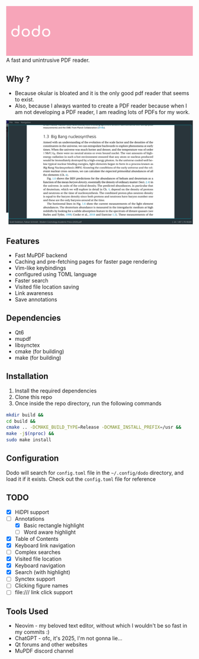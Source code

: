 <img src="./logo/banner.png"/>
A fast and unintrusive PDF reader.

## Why ?

- Because okular is bloated and it is the only good pdf reader that seems to exist.
- Also, because I always wanted to create a PDF reader because when I am not developing a
PDF reader, I am reading lots of PDFs for my work.

![dodo in action](./demo_pic.png)

## Features

- Fast MuPDF backend
- Caching and pre-fetching pages for faster page rendering
- Vim-like keybindings
- configured using TOML language
- Faster search
- Visited file location saving
- Link awareness
- Save annotations

## Dependencies

- Qt6
- mupdf
- libsynctex
- cmake (for building)
- make (for building)

## Installation

1. Install the required dependencies
2. Clone this repo
3. Once inside the repo directory, run the following commands

```bash
mkdir build &&
cd build &&
cmake .. -DCMAKE_BUILD_TYPE=Release -DCMAKE_INSTALL_PREFIX=/usr &&
make -j$(nproc) &&
sudo make install
```

## Configuration

Dodo will search for `config.toml` file in the `~/.config/dodo` directory, and load it if it exists.
Check out the `config.toml` file for reference

## TODO

- [X] HiDPI support
- [ ] Annotations
    - [X] Basic rectangle highlight
    - [ ] Word aware highlight
- [X] Table of Contents
- [X] Keyboard link navigation
- [ ] Complex searches
- [X] Visited file location
- [X] Keyboard navigation
- [X] Search (with highlight)
- [ ] Synctex support
- [ ] Clicking figure names
- [ ] file:/// link click support

## Tools Used

- Neovim - my beloved text editor, without which I wouldn't be so fast in my commits :)
- ChatGPT - ofc, it's 2025, I'm not gonna lie...
- Qt forums and other websites
- MuPDF discord channel
